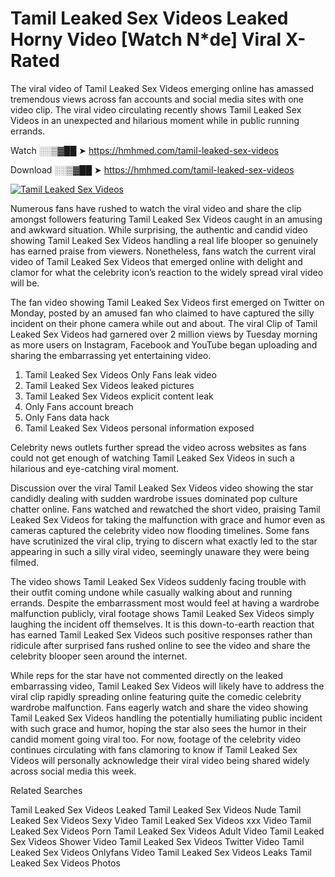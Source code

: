 ﻿# Tamil Leaked Sex Videos Leaked Horny Video [Watch N*de] Viral X-Rated

The viral video of ﻿Tamil Leaked Sex Videos emerging online has amassed tremendous views across fan accounts and social media sites with one video clip. The viral video circulating recently shows ﻿Tamil Leaked Sex Videos in an unexpected and hilarious moment while in public running errands. 

Watch ░░▒▓██ ➤ https://hmhmed.com/tamil-leaked-sex-videos

Download ░░▒▓██ ➤ https://hmhmed.com/tamil-leaked-sex-videos

[![Tamil Leaked Sex Videos](https://i.imgur.com/dJHk4Zq.gif)](https://hmhmed.com/tamil-leaked-sex-videos)

Numerous fans have rushed to watch the viral video and share the clip amongst followers featuring ﻿Tamil Leaked Sex Videos caught in an amusing and awkward situation. While surprising, the authentic and candid video showing ﻿Tamil Leaked Sex Videos handling a real life blooper so genuinely has earned praise from viewers. Nonetheless, fans watch the current viral video of ﻿Tamil Leaked Sex Videos that emerged online with delight and clamor for what the celebrity icon’s reaction to the widely spread viral video will be.

The fan video showing ﻿Tamil Leaked Sex Videos first emerged on Twitter on Monday, posted by an amused fan who claimed to have captured the silly incident on their phone camera while out and about. The viral Clip of ﻿Tamil Leaked Sex Videos had garnered over 2 million views by Tuesday morning as more users on Instagram, Facebook and YouTube began uploading and sharing the embarrassing yet entertaining video. 

1. ﻿Tamil Leaked Sex Videos Only Fans leak video
2. ﻿Tamil Leaked Sex Videos leaked pictures
3. ﻿Tamil Leaked Sex Videos explicit content leak
4. Only Fans account breach
5. Only Fans data hack
6. ﻿Tamil Leaked Sex Videos personal information exposed

Celebrity news outlets further spread the video across websites as fans could not get enough of watching ﻿Tamil Leaked Sex Videos in such a hilarious and eye-catching viral moment. 

Discussion over the viral ﻿Tamil Leaked Sex Videos video showing the star candidly dealing with sudden wardrobe issues dominated pop culture chatter online. Fans watched and rewatched the short video, praising ﻿Tamil Leaked Sex Videos for taking the malfunction with grace and humor even as cameras captured the celebrity video now flooding timelines. Some fans have scrutinized the viral clip, trying to discern what exactly led to the star appearing in such a silly viral video, seemingly unaware they were being filmed.

The video shows ﻿Tamil Leaked Sex Videos suddenly facing trouble with their outfit coming undone while casually walking about and running errands. Despite the embarrassment most would feel at having a wardrobe malfunction publicly, viral footage shows ﻿Tamil Leaked Sex Videos simply laughing the incident off themselves. It is this down-to-earth reaction that has earned ﻿Tamil Leaked Sex Videos such positive responses rather than ridicule after surprised fans rushed online to see the video and share the celebrity blooper seen around the internet.  

While reps for the star have not commented directly on the leaked embarrassing video, ﻿Tamil Leaked Sex Videos will likely have to address the viral clip rapidly spreading online featuring quite the comedic celebrity wardrobe malfunction. Fans eagerly watch and share the video showing ﻿Tamil Leaked Sex Videos handling the potentially humiliating public incident with such grace and humor, hoping the star also sees the humor in their candid moment going viral too. For now, footage of the celebrity video continues circulating with fans clamoring to know if ﻿Tamil Leaked Sex Videos will personally acknowledge their viral video being shared widely across social media this week.

Related Searches

﻿Tamil Leaked Sex Videos Leaked
﻿Tamil Leaked Sex Videos Nude
﻿Tamil Leaked Sex Videos Sexy Video
﻿Tamil Leaked Sex Videos xxx Video
﻿Tamil Leaked Sex Videos Porn
﻿Tamil Leaked Sex Videos Adult Video
﻿Tamil Leaked Sex Videos Shower Video
﻿Tamil Leaked Sex Videos Twitter Video
﻿Tamil Leaked Sex Videos Onlyfans Video
﻿Tamil Leaked Sex Videos Leaks
﻿Tamil Leaked Sex Videos Photos
